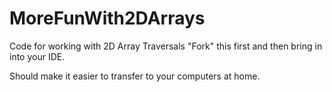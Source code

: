 # MoreFunWith2DArrays
Code for working with 2D Array Traversals
"Fork" this first and then bring in into your IDE.  

Should make it easier to transfer to your computers
at home.

